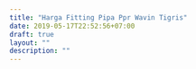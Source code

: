 ```yaml
---
title: "Harga Fitting Pipa Ppr Wavin Tigris"
date: 2019-05-17T22:52:56+07:00
draft: true
layout: ""
description: ""
---
```


